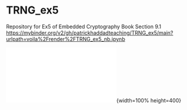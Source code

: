 # TRNG_ex5
Repository for Ex5 of Embedded Cryptography Book Section 9.1
https://mybinder.org/v2/gh/patrickhaddadteaching/TRNG_ex5/main?urlpath=voila%2Frender%2FTRNG_ex5_nb.ipynb

![Alt](./ex5.pdf){width=100% height=400}

